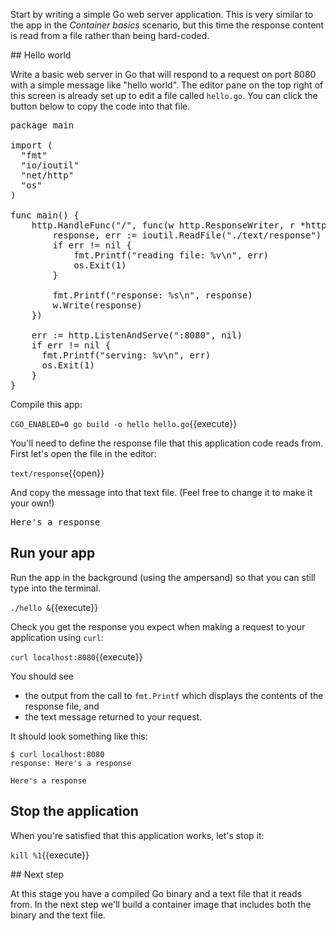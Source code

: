 Start by writing a simple Go web server application. This is very similar to the app in the *Container basics* scenario, but this time the response content is read from a file rather than being hard-coded. 

## Hello world

Write a basic web server in Go that will respond to a request on port 8080 with a simple message like "hello world". The editor pane on the top right of this screen is already set up to edit a file called `hello.go`. You can click the button below to copy the code into that file.

<pre class="file" data-filename="hello.go" data-target="replace">
package main

import (
  "fmt"
  "io/ioutil"
  "net/http"
  "os"
)

func main() {
	http.HandleFunc("/", func(w http.ResponseWriter, r *http.Request) {
		response, err := ioutil.ReadFile("./text/response")
		if err != nil {
			fmt.Printf("reading file: %v\n", err)
			os.Exit(1)
		}

		fmt.Printf("response: %s\n", response)
		w.Write(response)
	})

	err := http.ListenAndServe(":8080", nil)
	if err != nil {
	  fmt.Printf("serving: %v\n", err)
	  os.Exit(1)
	}
}
</pre>

Compile this app:

`CGO_ENABLED=0 go build -o hello hello.go`{{execute}}

You'll need to define the response file that this application code reads from. First let's open the file in the editor:

`text/response`{{open}}

And copy the message into that text file. (Feel free to change it to make it your own!)

<pre class="file" data-filename="text/response" data-target="replace">
Here's a response
</pre>


## Run your app

Run the app in the background (using the ampersand) so that you can still type into the terminal.

`./hello &`{{execute}}

Check you get the response you expect when making a request to your application using `curl`:

`curl localhost:8080`{{execute}}

You should see 
* the output from the call to `fmt.Printf` which displays the contents of the response file, and
* the text message returned to your request.

It should look something like this:

```
$ curl localhost:8080
response: Here's a response

Here's a response
```

## Stop the application

When you're satisfied that this application works, let's stop it:

`kill %1`{{execute}}

## Next step

At this stage you have a compiled Go binary and a text file that it reads from. In the next step we'll build a container image that includes both the binary and the text file.
